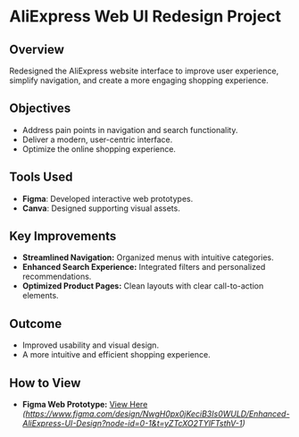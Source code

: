 # AliExpress Web UI Redesign Project

## Overview
Redesigned the AliExpress website interface to improve user experience, simplify navigation, and create a more engaging shopping experience.

## Objectives
- Address pain points in navigation and search functionality.
- Deliver a modern, user-centric interface.
- Optimize the online shopping experience.

## Tools Used
- **Figma**: Developed interactive web prototypes.
- **Canva**: Designed supporting visual assets.

## Key Improvements
- **Streamlined Navigation:** Organized menus with intuitive categories.
- **Enhanced Search Experience:** Integrated filters and personalized recommendations.
- **Optimized Product Pages:** Clean layouts with clear call-to-action elements.

## Outcome
- Improved usability and visual design.
- A more intuitive and efficient shopping experience.

## How to View
- **Figma Web Prototype:** [View Here](#) *(https://www.figma.com/design/NwgH0px0jKeciB3Is0WULD/Enhanced-AliExpress-UI-Design?node-id=0-1&t=yZTcXO2TYlFTsthV-1)*

